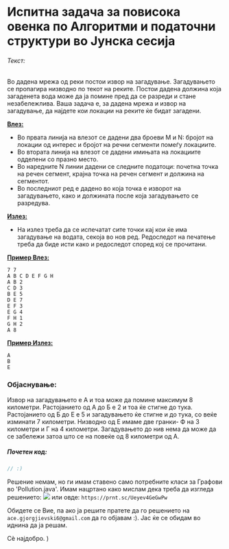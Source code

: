 # Испитна задача за повисока овенка по Алгоритми и податочни структури во Јунска сесија



###### Текст:
Во дадена мрежа од реки постои извор на загадување.
Загадувањето се пропагира низводно по текот на реките.
Постои дадена должина која загаденета вода може да ја помине пред да се разреди и стане незабележлива.
Ваша задача е, за дадена мрежа и извор на загадување, да најдете кои локации на реките ќе бидат загадени.

<ins>**Влез:**</ins> </br>
- Во првата линија на влезот се дадени два броеви М и N: бројот на локации од интерес и бројот на речни сегменти помеѓу локациите.
- Во втората линија на влезот се дадени имињата на локациите одделени со празно место.
- Во наредните N линии дадени се следните податоци: почетна точка на речен сегмент, крајна точка на речен сегмент и должина на сегментот.
- Во последниот ред е дадено во која точка е изворот на загадувањето, како и должината после која загадувањето се разредува.

<ins>**Излез:**</ins> </br>

- На излез треба да се испечатат сите точки кај кои ќе има загадување на водата, секоја во нов ред.
Редоследот на печатење треба да биде исти како и редоследот според кој се прочитани.

<ins>**Пример Влез:**</ins> </br>
```
7 7
A B C D E F G H
A B 2
C D 3
B E 5
D E 7
E F 3
E G 4
F H 1
G H 2
A 8
```

<ins>**Пример Излез:**</ins> </br>
```
А
B
E
```

### Објаснување:

Извор на загадувањето е А и тоа може да помине максимум 8 километри.
Растојанието од А до Б е 2 и тоа ќе стигне до тука. Растојанието од Б до Е е 5 и загадувањето ќе стигне и до тука,
со веќе изминати 7 километри. Низводно од Е имаме две гранки- Ф на 3 километри и Г на 4 километри.
Загадувањето до нив нема да може да се забележи затоа што се на повеќе од 8 километри од А.


##### Почетен код: </br>
```java
// :)
```
Решение немам, но ги имам ставено само потребните класи за Графови
во 'Pollution.java'.
Имам нацртано како мислам дека треба да изгледа решението: ![](C:\Users\Ace\Desktop\graph.png)
или овде: `https://prnt.sc/Ueyev4GeGwPw`

Обидете се Вие, па ако ја решите пратете да го
решението на `ace.gjorgjievski6@gmail.com` да го објавам :).
Јас ќе се обидам во иднина да ја решам.

Сѐ најдобро. )